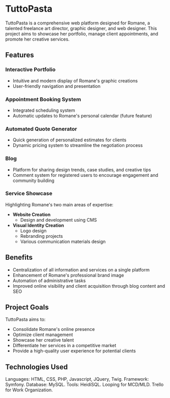 # TuttoPasta

TuttoPasta is a comprehensive web platform designed for Romane, a talented freelance art director, graphic designer, and web designer. This project aims to showcase her portfolio, manage client appointments, and promote her creative services.

## Features

### Interactive Portfolio
- Intuitive and modern display of Romane's graphic creations
- User-friendly navigation and presentation

### Appointment Booking System
- Integrated scheduling system
- Automatic updates to Romane's personal calendar (future feature)

### Automated Quote Generator
- Quick generation of personalized estimates for clients
- Dynamic pricing system to streamline the negotiation process

### Blog
- Platform for sharing design trends, case studies, and creative tips
- Comment system for registered users to encourage engagement and community building

### Service Showcase
Highlighting Romane's two main areas of expertise:
- **Website Creation**
  - Design and development using CMS
- **Visual Identity Creation**
  - Logo design
  - Rebranding projects
  - Various communication materials design

## Benefits
- Centralization of all information and services on a single platform
- Enhancement of Romane's professional brand image
- Automation of administrative tasks
- Improved online visibility and client acquisition through blog content and SEO

## Project Goals
TuttoPasta aims to:
- Consolidate Romane's online presence
- Optimize client management
- Showcase her creative talent
- Differentiate her services in a competitive market
- Provide a high-quality user experience for potential clients

## Technologies Used
Languages: HTML, CSS, PHP, Javascript, JQuery, Twig.
Framework: Symfony.
Database: MySQL.
Tools: HeidiSQL.
Looping for MCD/MLD.
Trello for Work Organization.
